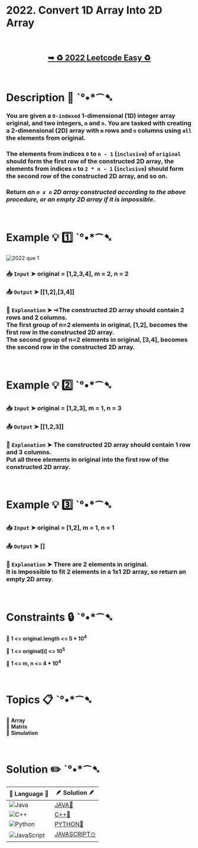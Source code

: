 # 2022. Convert 1D Array Into 2D Array

</br>

<h2 align="center"> 

<a href="https://leetcode.com/problems/convert-1d-array-into-2d-array/description/?envType=daily-question&envId=2024-09-01"><strong>➥ ♻️ 2022 Leetcode Easy ♻️ </strong></a>
</h2>

</br>

# Description 📜 ˋ°•*⁀➷

### You are given a `0-indexed` 1-dimensional (1D) integer array original, and two integers, `m` and `n`. You are tasked with creating a 2-dimensional (2D) array with  `m` rows and `n` columns using `all` the elements from original.

### The elements from indices `0` to `n - 1` (`inclusive`) of `original` should form the first row of the constructed 2D array, the elements from indices `n` to `2 * n - 1` (`inclusive`) should form the second row of the constructed 2D array, and so on.

### Return *an `m x n` 2D array constructed according to the above procedure, or an empty 2D array if it is impossible*.

</br>

# Example 💡 1️⃣ ˋ°•*⁀➷

![2022 que 1](https://github.com/user-attachments/assets/bbc54b90-9a93-4f5e-a946-d36cab51ad45)

  ### 📥 `Input`  ➤ original = [1,2,3,4], m = 2, n = 2

  ### 📤 `Output`  ➤ [[1,2],[3,4]]

  ### 🔦 `Explanation`  ➤ ➺The constructed 2D array should contain 2 rows and 2 columns. </br>The first group of n=2 elements in original, [1,2], becomes the first row in the constructed 2D array.</br> The second group of n=2 elements in original, [3,4], becomes the second row in the constructed 2D array.

</br>

# Example 💡 2️⃣ ˋ°•*⁀➷

  ### 📥 `Input` ➤ original = [1,2,3], m = 1, n = 3

  ### 📤 `Output`  ➤  [[1,2,3]]

  ### 🔦 `Explanation` ➤ The constructed 2D array should contain 1 row and 3 columns.</br> Put all three elements in original into the first row of the constructed 2D array.


</br>

# Example 💡 3️⃣ ˋ°•*⁀➷

  ### 📥 `Input` ➤ original = [1,2], m = 1, n = 1

  ### 📤 `Output`  ➤ []

  ### 🔦 `Explanation`  ➤ There are 2 elements in original.</br> It is impossible to fit 2 elements in a 1x1 2D array, so return an empty 2D array.

</br>

# Constraints 🔒 ˋ°•*⁀➷

🔹 **1 <= original.length <= 5 * 10<sup>4</sup>** </br>

🔹 **1 <= original[i] <= 10<sup>5</sup>** </br>

🔹 **1 <= m, n <= 4 * 10<sup>4</sup>** </br>

</br>

# Topics 📋 ˋ°•*⁀➷

🔸 **Array**  </br>
🔸 **Matrix**  </br>
🔸 **Simulation**  </br>

</br>

# Solution ✏️ ˋ°•*⁀➷

| 📒 Language 📒  | 🪶 Solution 🪶 |
| ------------- | ------------- |
|  ![Java](https://img.shields.io/badge/java-%23ED8B00.svg?style=for-the-badge&logo=openjdk&logoColor=white)  | [JAVA🍁]() |
|  ![C++](https://img.shields.io/badge/c++-%2300599C.svg?style=for-the-badge&logo=c%2B%2B&logoColor=white)  | [C++🎲]()  |
|  ![Python](https://img.shields.io/badge/python-3670A0?style=for-the-badge&logo=python&logoColor=ffdd54)    | [PYTHON🍰]() |
| ![JavaScript](https://img.shields.io/badge/javascript-%23323330.svg?style=for-the-badge&logo=javascript&logoColor=%23F7DF1E)   | [JAVASCRIPT☃️]() |

